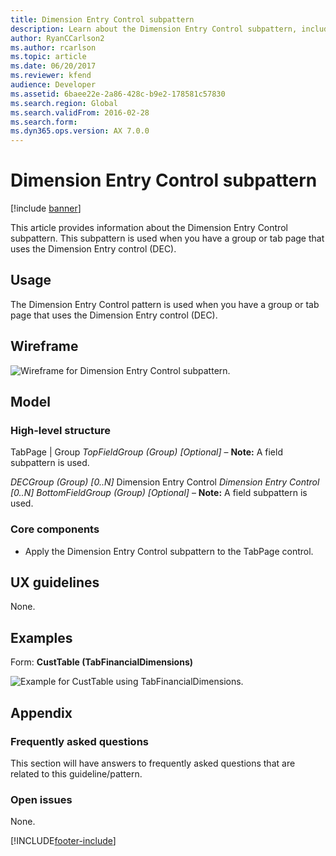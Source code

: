```yaml
---
title: Dimension Entry Control subpattern
description: Learn about the Dimension Entry Control subpattern, including outlines on usage, the model's high-level structure, UX guidelines, and examples.
author: RyanCCarlson2
ms.author: rcarlson
ms.topic: article
ms.date: 06/20/2017
ms.reviewer: kfend
audience: Developer 
ms.assetid: 6baee22e-2a86-428c-b9e2-178581c57830
ms.search.region: Global
ms.search.validFrom: 2016-02-28
ms.search.form:
ms.dyn365.ops.version: AX 7.0.0
---
```


# Dimension Entry Control subpattern

[!include [banner](../includes/banner.md)]

This article provides information about the Dimension Entry Control subpattern. This subpattern is used when you have a group or tab page that uses the Dimension Entry control (DEC). 

## Usage

The Dimension Entry Control pattern is used when you have a group or tab page that uses the Dimension Entry control (DEC).

## Wireframe

![Wireframe for Dimension Entry Control subpattern.](media/decwireframe.png)

## Model

### High-level structure

TabPage | Group *TopFieldGroup (Group) \[Optional\]* – **Note:** A field subpattern is used.

*DECGroup (Group) \[0..N\]* Dimension Entry Control *Dimension Entry Control \[0..N\]* *BottomFieldGroup (Group) \[Optional\]* – **Note:** A field subpattern is used.

### Core components

- Apply the Dimension Entry Control subpattern to the TabPage control.

## UX guidelines

None.

## Examples

Form: **CustTable (TabFinancialDimensions)**

![Example for CustTable using TabFinancialDimensions.](media/decexample.png)

## Appendix

### Frequently asked questions

This section will have answers to frequently asked questions that are related to this guideline/pattern.

### Open issues

None.


[!INCLUDE[footer-include](../../../includes/footer-banner.md)]
